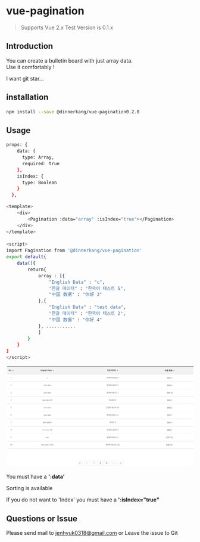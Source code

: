 
# vue-pagination

> Supports Vue 2.x
> Test Version is 0.1.x

## Introduction

You can create a bulletin board with just array data.<br>
Use it comfortably !<br>

I want git star...

## installation

``` bash
npm install --save @dinnerkang/vue-pagination0.2.0
```
## Usage
```bash
props: {
    data: {
      type: Array,
      required: true
    },
    isIndex: {
      type: Boolean
    }
  },
```

``` bash
<template>
    <div>
        <Pagination :data="array" :isIndex="true"></Pagination>
    </div>
</template>

<script>
import Pagination from '@dinnerkang/vue-pagination'
export default{
    data(){
        return{
            array : [{
                "English Data" : "c",
                "한글 데이터" : "한국어 테스트 5",
                "中国 数据" : "你好 3"
            },{
                "English Data" : "test data",
                "한글 데이터" : "한국어 테스트 2",
                "中国 数据" : "你好 4"
            }, ...........
            ]
        }
    }
}
</script>
```

<img src="./assets/board.png">

You must have a **':data'** <br>

Sorting is available <br>

If you do not want to 'Index' you must have a **':isIndex="true"**<br>

## Questions or Issue

Please send mail to jenhyuk0318@gmail.com or Leave the issue to Git

